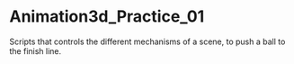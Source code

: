 # Animation3d_Practice_01
 Scripts that controls the different mechanisms of a scene, to push a ball to the finish line.
